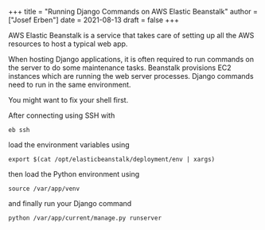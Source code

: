 +++
title = "Running Django Commands on AWS Elastic Beanstalk"
author = ["Josef Erben"]
date = 2021-08-13
draft = false
+++

AWS Elastic Beanstalk is a service that takes care of setting up all the AWS resources to host a typical web app.

When hosting Django applications, it is often required to run commands on the server to do some maintenance tasks. Beanstalk provisions EC2 instances which are running the web server processes. Django commands need to run in the same environment.

You might want to fix your shell first.

After connecting using SSH with

```shell
eb ssh
```

load the environment variables using

```shell
export $(cat /opt/elasticbeanstalk/deployment/env | xargs)
```

then load the Python environment using

```shell
source /var/app/venv
```

and finally run your Django command

```shell
python /var/app/current/manage.py runserver
```

